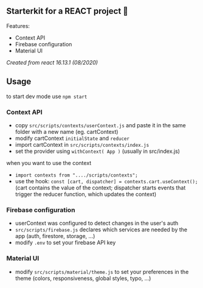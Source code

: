 ## Starterkit for a REACT project :rocket:

Features:

- Context API
- Firebase configuration
- Material UI

_Created from react 16.13.1 (08/2020)_

## Usage

to start dev mode use `npm start`

### Context API

- copy `src/scripts/contexts/userContext.js` and paste it in the same folder with a new name (eg. cartContext)
- modify cartContext `initialState` and `reducer`
- import cartContext in `src/scripts/contexts/index.js`
- set the provider using `withContext( App )` (usually in src/index.js)

when you want to use the context

- `import contexts from "..../scripts/contexts";`
- use the hook: `const [cart, dispatcher] = contexts.cart.useContext();` (cart contains the value of the context; dispatcher starts events that trigger the reducer function, which updates the context)

### Firebase configuration

- userContext was configured to detect changes in the user's auth
- `src/scripts/firebase.js` declares which services are needed by the app (auth, firestore, storage, ...)
- modify `.env` to set your firebase API key

### Material UI

- modify `src/scripts/material/theme.js` to set your preferences in the theme (colors, responsiveness, global styles, typo, ...)

